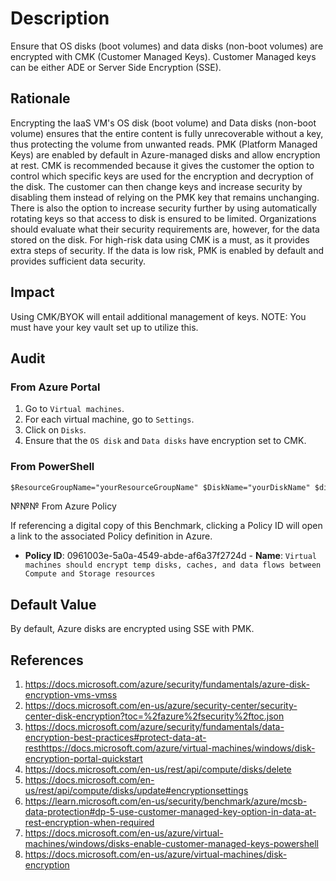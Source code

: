 # Description

Ensure that OS disks (boot volumes) and data disks (non-boot volumes) are encrypted with CMK (Customer Managed Keys). Customer Managed keys can be either ADE or Server Side Encryption (SSE).

## Rationale

Encrypting the IaaS VM's OS disk (boot volume) and Data disks (non-boot volume) ensures that the entire content is fully unrecoverable without a key, thus protecting the volume from unwanted reads. PMK (Platform Managed Keys) are enabled by default in Azure-managed disks and allow encryption at rest. CMK is recommended because it gives the customer the option to control which specific keys are used for the encryption and decryption of the disk. The customer can then change keys and increase security by disabling them instead of relying on the PMK key that remains unchanging. There is also the option to increase security further by using automatically rotating keys so that access to disk is ensured to be limited. Organizations should evaluate what their security requirements are, however, for the data stored on the disk. For high-risk data using CMK is a must, as it provides extra steps of security. If the data is low risk, PMK is enabled by default and provides sufficient data security.

## Impact

Using CMK/BYOK will entail additional management of keys.
NOTE: You must have your key vault set up to utilize this.

## Audit

### From Azure Portal

1. Go to `Virtual machines`.
2. For each virtual machine, go to `Settings`.
3. Click on `Disks`.
4. Ensure that the `OS disk` and `Data disks` have encryption set to CMK.

### From PowerShell

```ps
$ResourceGroupName="yourResourceGroupName" $DiskName="yourDiskName" $disk=Get-AzDisk -ResourceGroupName $ResourceGroupName -DiskName $DiskName $disk.Encryption.Type
```

№№№ From Azure Policy

If referencing a digital copy of this Benchmark, clicking a Policy ID will open a link to the associated Policy definition in Azure.

- **Policy ID**: 0961003e-5a0a-4549-abde-af6a37f2724d - **Name**: `Virtual machines should encrypt temp disks, caches, and data flows between Compute and Storage resources`

## Default Value

By default, Azure disks are encrypted using SSE with PMK.

## References

1. <https://docs.microsoft.com/azure/security/fundamentals/azure-disk-encryption-vms-vmss>
2. <https://docs.microsoft.com/en-us/azure/security-center/security-center-disk-encryption?toc=%2fazure%2fsecurity%2ftoc.json>
3. <https://docs.microsoft.com/azure/security/fundamentals/data-encryption-best-practices#protect-data-at-resthttps://docs.microsoft.com/azure/virtual-machines/windows/disk-encryption-portal-quickstart>
4. <https://docs.microsoft.com/en-us/rest/api/compute/disks/delete>
5. <https://docs.microsoft.com/en-us/rest/api/compute/disks/update#encryptionsettings>
6. <https://learn.microsoft.com/en-us/security/benchmark/azure/mcsb-data-protection#dp-5-use-customer-managed-key-option-in-data-at-rest-encryption-when-required>
7. <https://docs.microsoft.com/en-us/azure/virtual-machines/windows/disks-enable-customer-managed-keys-powershell>
8. <https://docs.microsoft.com/en-us/azure/virtual-machines/disk-encryption>
